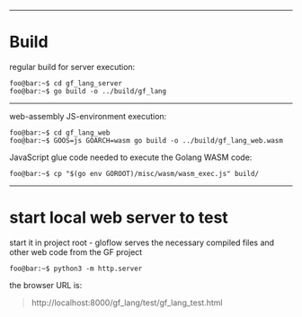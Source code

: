 
---

# Build
regular build for server execution:
```console
foo@bar:~$ cd gf_lang_server
foo@bar:~$ go build -o ../build/gf_lang
```

---

web-assembly JS-environment execution:
```console
foo@bar:~$ cd gf_lang_web
foo@bar:~$ GOOS=js GOARCH=wasm go build -o ../build/gf_lang_web.wasm
```

JavaScript glue code needed to execute the Golang WASM code:
```console
foo@bar:~$ cp "$(go env GOROOT)/misc/wasm/wasm_exec.js" build/
```

---

# start local web server to test
start it in project root - gloflow
serves the necessary compiled files and other web code from the GF project

```console
foo@bar:~$ python3 -m http.server
```

the browser URL is:
> http://localhost:8000/gf_lang/test/gf_lang_test.html

